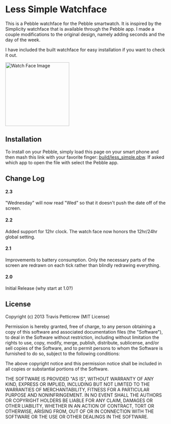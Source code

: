 Less Simple Watchface
=====================

This is a Pebble watchface for the Pebble smartwatch. It is inspired by
the Simplicity watchface that is available through the Pebble app. I
made a couple modifications to the original design, namely adding
seconds and the day of the week.

I have included the built watchface for easy installation if you want to
check it out.

<img src="https://raw.github.com/tpett/pebble-less-simple/master/images/watchface.jpg" alt="Watch Face Image" width="200" />

Installation
------------

To install on your Pebble, simply load this page on your smart phone and
then mash this link with your favorite finger:
[build/less_simple.pbw](https://github.com/tpett/pebble-less-simple/blob/master/build/less_simple.pbw?raw=true).
If asked which app to open the file with select the Pebble app.

Change Log
----------

#### 2.3
"Wednesday" will now read "Wed" so that it doesn't push the date off of
the screen.

#### 2.2
Added support for 12hr clock. The watch face now honors the 12hr/24hr
global setting.

#### 2.1
Improvements to battery consumption. Only the necessary parts of the
screen are redrawn on each tick rather than blindly redrawing
everything.

#### 2.0
Initial Release (why start at 1.0?)

License
-------
Copyright (c) 2013 Travis Petticrew (MIT License)

Permission is hereby granted, free of charge, to any person obtaining a copy of this software and associated documentation files (the "Software"), to deal in the Software without restriction, including without limitation the rights to use, copy, modify, merge, publish, distribute, sublicense, and/or sell copies of the Software, and to permit persons to whom the Software is furnished to do so, subject to the following conditions:

The above copyright notice and this permission notice shall be included in all copies or substantial portions of the Software.

THE SOFTWARE IS PROVIDED "AS IS", WITHOUT WARRANTY OF ANY KIND, EXPRESS OR IMPLIED, INCLUDING BUT NOT LIMITED TO THE WARRANTIES OF MERCHANTABILITY, FITNESS FOR A PARTICULAR PURPOSE AND NONINFRINGEMENT. IN NO EVENT SHALL THE AUTHORS OR COPYRIGHT HOLDERS BE LIABLE FOR ANY CLAIM, DAMAGES OR OTHER LIABILITY, WHETHER IN AN ACTION OF CONTRACT, TORT OR OTHERWISE, ARISING FROM, OUT OF OR IN CONNECTION WITH THE SOFTWARE OR THE USE OR OTHER DEALINGS IN THE SOFTWARE.
